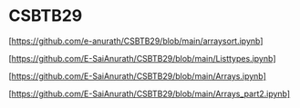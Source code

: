 # CSBTB29
[https://github.com/e-anurath/CSBTB29/blob/main/arraysort.ipynb]

[https://github.com/E-SaiAnurath/CSBTB29/blob/main/Listtypes.ipynb]

[https://github.com/E-SaiAnurath/CSBTB29/blob/main/Arrays.ipynb]


[https://github.com/E-SaiAnurath/CSBTB29/blob/main/Arrays_part2.ipynb]
